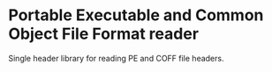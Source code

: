 # Portable Executable and Common Object File Format reader
Single header library for reading PE and COFF file headers.
